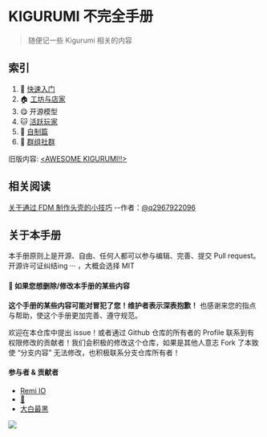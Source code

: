 # KIGURUMI 不完全手册

> 随便记一些 Kigurumi 相关的内容

## 索引

1. 🐣 [快速入门](get-start.md)
2. 🏠 [工坊与店家](creator-workshop.md)
3. 😋 开源模型
4. 🐱  [活跃玩家](dalao.md)
5. 🔧  [自制篇](DIY/)
6. 🎈 [群组社群](groups.md)

旧版内容: [\<AWESOME KIGURUMI!!>](old\_content/)

## 相关阅读

[关于通过 FDM 制作头壳的小技巧](DIY/Tips-for-FDM.md) --作者：[@q2967922096](https://twitter.com/q2967922096)

## 关于本手册

本手册原则上是开源、自由、任何人都可以参与编辑、完善、提交 Pull request。开源许可证纠结ing ··· ，大概会选择 MIT

#### 🙏 如果您想删除/修改本手册的某些内容

**这个手册的某些内容可能对冒犯了您！维护者表示深表抱歉！** 也感谢来您的指点与帮助，使这个手册更加完善、遵守规范。

欢迎在本仓库中提出 issue！或者通过 Github 仓库的所有者的 Profile 联系到有权限修改的贡献者！我们会积极的修改这个仓库，如果是其他人意志 Fork 了本致使 “分支内容” 无法修改，也积极联系分支仓库所有者！

#### 参与者 & 贡献者

* [Remi IO](https://twitter.com/Remi\_IO)&#x20;
* [🍐](https://twitter.com/q2967922096)
* [大白最黑](https://twitter.com/dabaizuihei)

![](https://avatars.githubusercontent.com/u/11187239?s=96\&v=4)

